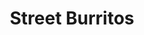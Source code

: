 ---
title: "Street Burritos"
price: "$14.00"
category: "Mexican-Cuisine"
img: "src/images/menu/burrito.jpg"
desc: "Asada, Adobada, Carnitas, Al Pastor, and Lengua. All buritos are filled with Pico de Gallo, rice, beans, and cheese"
---